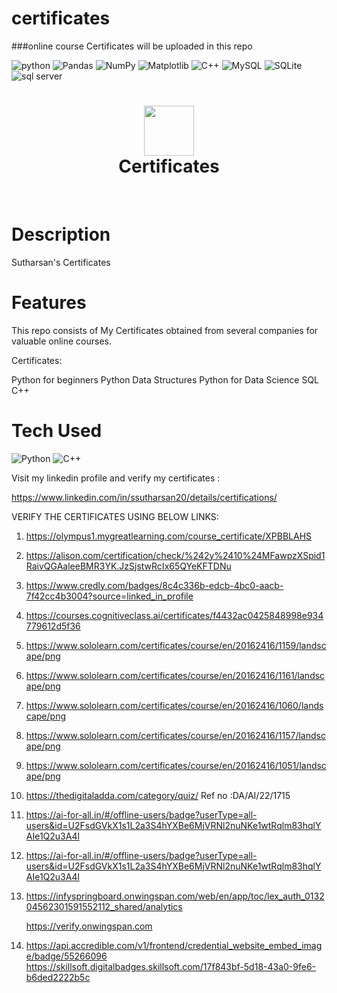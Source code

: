 # certificates
###online course Certificates will be uploaded in this repo

![python](https://img.shields.io/badge/python-3670A0?style=flat-square&logo=python&logoColor=ffdd54)
![Pandas](https://img.shields.io/badge/pandas-%23150458.svg?style=flat-square&logo=pandas&logoColor=white)
![NumPy](https://img.shields.io/badge/numpy-%23013243.svg?style=flat-square&logo=numpy&logoColor=white) 
![Matplotlib](https://img.shields.io/twitter/url?color=orange&label=matplotlib&logo=plotly&logoColor=yellow&style=social&url=https%3A%2F%2Fmatplotlib.org)
![C++](https://img.shields.io/twitter/url?label=C%2B%2B&logo=C%2B%2B&style=social&url=https%3A%2F%2Fcplusplus.com)
![MySQL](https://img.shields.io/badge/mysql-%2300f.svg?style=flat-square&logo=mysql&logoColor=white)
![SQLite](https://img.shields.io/badge/sqlite-%2307405e.svg?style=flat-square&logo=sqlite&logoColor=white) 
![sql server](https://img.shields.io/twitter/url?label=SQL%20Server&logo=microsoft%20sql%20server&style=social&url=https%3A%2F%2Fdocs.microsoft.com%2Fen-us%2Fsql%2Fssms%2Fdownload-sql-server-management-studio-ssms)









<div align="center">
      <h1> <img src="https://github.com/s-sutharsan-20/certificates" width="80px"><br/>Certificates</h1>
     </div>
<p align="center"> <a href="https://linktr.ee/s.sutharsan.20" target="_blank"><img alt="" src="https://img.shields.io/badge/Website-EA4C89?style=normal&logo=dribbble&logoColor=white" style="vertical-align:center" /></a> <a href="https://twitter.com/s_sutharsan_20" target="_blank"><img alt="" src="https://img.shields.io/badge/Twitter-1DA1F2?style=normal&logo=twitter&logoColor=white" style="vertical-align:center" /></a> <a href="https://www.facebook.com/s.sutharsan.20" target="_blank"><img alt="" src="https://img.shields.io/badge/Facebook-1877F2?style=normal&logo=facebook&logoColor=white" style="vertical-align:center" /></a> <a href="https://instagram.com/s.sutharsan.20?r=nametag" target="_blank"><img alt="" src="https://img.shields.io/badge/Instagram-E4405F?style=normal&logo=instagram&logoColor=white" style="vertical-align:center" /></a> <a href="https://linkedin.com/in/https://www.linkedin.com/in/sutharsan-s-478362240/}" target="_blank"><img alt="" src="https://img.shields.io/badge/LinkedIn-0077B5?style=normal&logo=linkedin&logoColor=white" style="vertical-align:center" /></a> </p>

# Description
Sutharsan's Certificates

# Features
This repo consists of My Certificates obtained from several companies for valuable online courses.


Certificates:

Python for beginners
Python Data Structures
Python for Data Science
SQL
C++

# Tech Used
 ![Python](https://img.shields.io/badge/python-3670A0?style=for-the-badge&logo=python&logoColor=ffdd54) ![C++](https://img.shields.io/badge/c++-%2300599C.svg?style=for-the-badge&logo=c%2B%2B&logoColor=white)
      

<!-- </> with 💛 by readMD (https://readmd.itsvg.in) -->
    
    
    
    
   
   
   
Visit my linkedin profile and verify my certificates :

https://www.linkedin.com/in/ssutharsan20/details/certifications/
    
    
VERIFY THE CERTIFICATES USING BELOW LINKS:

1) https://olympus1.mygreatlearning.com/course_certificate/XPBBLAHS

2) https://alison.com/certification/check/%242y%2410%24MFawpzXSpid1RaivQGAaleeBMR3YK.JzSjstwRcIx65QYeKFTDNu

3) https://www.credly.com/badges/8c4c336b-edcb-4bc0-aacb-7f42cc4b3004?source=linked_in_profile

4) https://courses.cognitiveclass.ai/certificates/f4432ac0425848998e934779612d5f36

5) https://www.sololearn.com/certificates/course/en/20162416/1159/landscape/png

6) https://www.sololearn.com/certificates/course/en/20162416/1161/landscape/png

7) https://www.sololearn.com/certificates/course/en/20162416/1060/landscape/png

8) https://www.sololearn.com/certificates/course/en/20162416/1157/landscape/png

9) https://www.sololearn.com/certificates/course/en/20162416/1051/landscape/png

10) https://thedigitaladda.com/category/quiz/
    Ref no :DA/AI/22/1715

11) https://ai-for-all.in/#/offline-users/badge?userType=all-users&id=U2FsdGVkX1s1L2a3S4hYXBe6MjVRNl2nuNKe1wtRqlm83hqlYAIe1Q2u3A4l

12) https://ai-for-all.in/#/offline-users/badge?userType=all-users&id=U2FsdGVkX1s1L2a3S4hYXBe6MjVRNl2nuNKe1wtRqlm83hqlYAIe1Q2u3A4l

13) https://infyspringboard.onwingspan.com/web/en/app/toc/lex_auth_013204562301591552112_shared/analytics

    https://verify.onwingspan.com
    
    
    
14) https://api.accredible.com/v1/frontend/credential_website_embed_image/badge/55266096
    https://skillsoft.digitalbadges.skillsoft.com/17f843bf-5d18-43a0-9fe6-b6ded2222b5c
